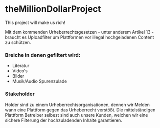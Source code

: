 # theMillionDollarProject

This project will make us rich!

Mit dem kommenden Urheberrechtsgesetzen - unter anderem Artikel 13 - braucht es Uploadfilter um Plattformen vor illegal hochgeladenen Content zu schützen. 

### Breiche in denen gefiltert wird:
- Literatur
- Video's
- Bilder
- Musik/Audio Spurenzulade

### Stakeholder
Holder sind zu einem Urheberrechtsorganisationen, dennen wir Melden wann eine Plattform gegen das Urheberrecht verstößt.
Die mittelständigen Plattform Betreiber selbest sind auch unsere Kunden, welchen wir eine sichere Filterung der hochzuladenden Inhalte garantieren.


